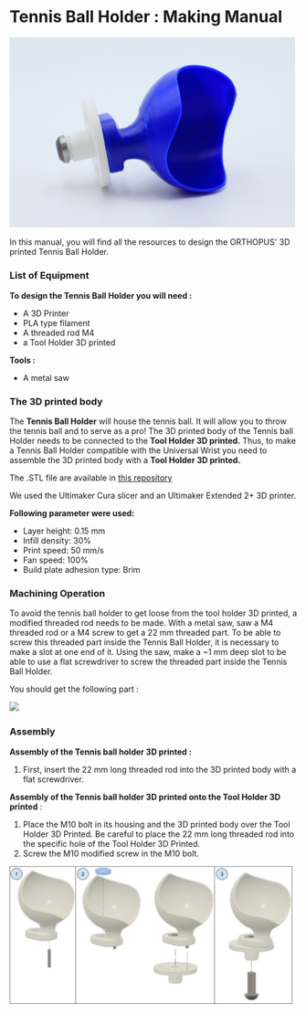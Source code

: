 # Tennis Ball Holder : Making Manual


<img src="https://github.com/orthopus/01-mechanicals-tools/blob/main/assets/Tennis-Ball-Holder_ORTHOPUS_3Dprinted.JPG" width="500"/>

In this manual, you will find all the resources to design the ORTHOPUS' 3D printed Tennis Ball Holder.

### **List of Equipment**

**To design the Tennis Ball Holder you will need :**

- A 3D Printer
- PLA type filament
- A threaded rod M4
- a Tool Holder 3D printed

**Tools :** 

- A metal saw


### **The 3D printed body** 

The **Tennis Ball Holder** will house the tennis ball. It will allow you to throw the tennis ball and to serve as a pro! The 3D printed body of the Tennis ball Holder needs to be connected to the **Tool Holder 3D printed.** Thus, to make a Tennis Ball Holder compatible with the Universal Wrist you need to assemble the 3D printed body with a **Tool Holder 3D printed.**

The .STL file are available in [this repository](https://github.com/orthopus/01-wrist/tree/main/src/Tool-holder%203D%20print)

We used the Ultimaker Cura slicer and an Ultimaker Extended 2+ 3D printer.

**Following parameter were used:**

- Layer height: 0.15 mm
- Infill density: 30%
- Print speed: 50 mm/s
- Fan speed: 100%
- Build plate adhesion type: Brim

### **Machining Operation**

To avoid the tennis ball holder to get loose from the tool holder 3D printed, a modified threaded rod needs to be made. With a metal saw, saw a M4 threaded rod or a M4 screw to get a 22 mm threaded part. To be able to screw this threaded part inside the Tennis Ball Holder, it is necessary to make a slot at one end of it. Using the saw, make a ~1 mm deep slot to be able to use a flat screwdriver to screw the threaded part inside the Tennis Ball Holder.

You should get the following part :

<img src="https://github.com/orthopus/01-mechanicals-tools/blob/main/assets/ILL-0307-%20tige%20filet%C3%A9e%2022%20mm.jpg" width="200"/>


### **Assembly**

**Assembly of the Tennis ball holder 3D printed :**

1. First, insert the 22 mm long threaded rod into the 3D printed body with a flat screwdriver.

**Assembly of the Tennis ball holder 3D printed onto the Tool Holder 3D printed** :

1. Place the M10 bolt in its housing and the 3D printed body over the Tool Holder 3D Printed. Be careful to place the 22 mm long threaded rod into the specific hole of the Tool Holder 3D Printed.
2. Screw the M10 modified screw in the M10 bolt.

<img src="https://github.com/orthopus/01-mechanicals-tools/blob/main/assets/Tennis-ball-holder_ORTHOPUS_assembly.jpg" width="500"/>
